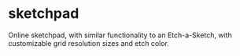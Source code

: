 # sketchpad
Online sketchpad, with similar functionality to an Etch-a-Sketch, with customizable grid resolution sizes and etch color.
